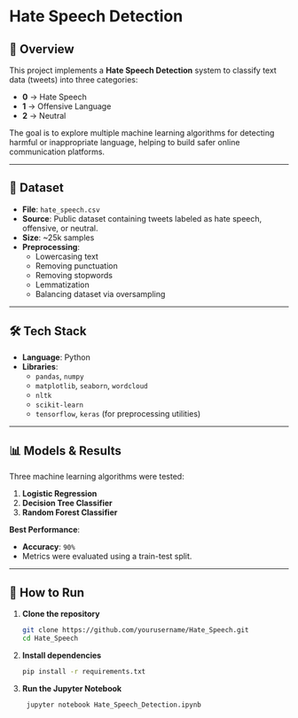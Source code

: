 # Hate Speech Detection

## 📌 Overview
This project implements a **Hate Speech Detection** system to classify text data (tweets) into three categories:
- **0** → Hate Speech  
- **1** → Offensive Language  
- **2** → Neutral  

The goal is to explore multiple machine learning algorithms for detecting harmful or inappropriate language, helping to build safer online communication platforms.

---

## 📂 Dataset
- **File**: `hate_speech.csv`  
- **Source**: Public dataset containing tweets labeled as hate speech, offensive, or neutral.  
- **Size**: ~25k samples  
- **Preprocessing**:
  - Lowercasing text
  - Removing punctuation
  - Removing stopwords
  - Lemmatization
  - Balancing dataset via oversampling

---

## 🛠 Tech Stack
- **Language**: Python  
- **Libraries**:
  - `pandas`, `numpy`
  - `matplotlib`, `seaborn`, `wordcloud`
  - `nltk`
  - `scikit-learn`
  - `tensorflow`, `keras` (for preprocessing utilities)

---

## 📊 Models & Results
Three machine learning algorithms were tested:
1. **Logistic Regression**
2. **Decision Tree Classifier**
3. **Random Forest Classifier**

**Best Performance**:  
- **Accuracy**: `90%`
- Metrics were evaluated using a train-test split.

---

## 🚀 How to Run
1. **Clone the repository**
   ```bash
   git clone https://github.com/yourusername/Hate_Speech.git
   cd Hate_Speech
   ```
   
2. **Install dependencies**
   ```bash
   pip install -r requirements.txt
   ```

4. **Run the Jupyter Notebook**
   ```bash
    jupyter notebook Hate_Speech_Detection.ipynb
   ```
